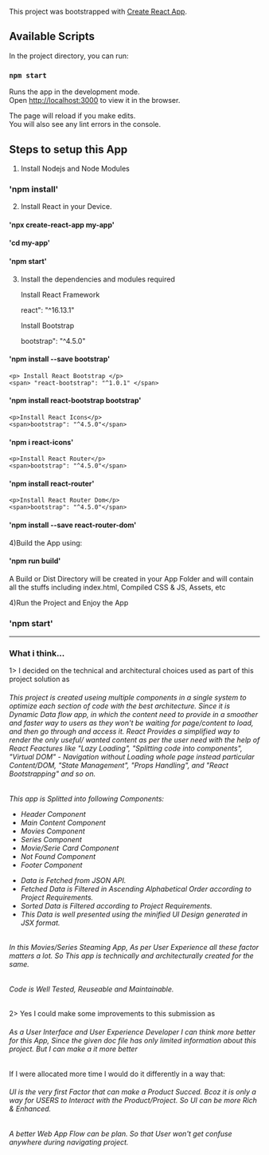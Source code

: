 This project was bootstrapped with [Create React App](https://github.com/facebook/create-react-app).

## Available Scripts

In the project directory, you can run:

### `npm start`

Runs the app in the development mode.<br />
Open [http://localhost:3000](http://localhost:3000) to view it in the browser.

The page will reload if you make edits.<br />
You will also see any lint errors in the console.

## Steps to setup this App

1) Install Nodejs and Node Modules
### 'npm install'

2) Install React in your Device.
#### 'npx create-react-app my-app'
#### 'cd my-app'
#### 'npm start'

3) Install the dependencies and modules required
    <p> Install React Framework </p>
    <span> react": "^16.13.1" </span>

    <p> Install Bootstrap </p>
    <span>bootstrap": "^4.5.0"</span>
#### 'npm install --save bootstrap'
    
    <p> Install React Bootstrap </p>
    <span> "react-bootstrap": "^1.0.1" </span>
#### 'npm install react-bootstrap bootstrap'
    
    <p>Install React Icons</p>
    <span>bootstrap": "^4.5.0"</span>
#### 'npm i react-icons'
    
    <p>Install React Router</p>
    <span>bootstrap": "^4.5.0"</span>
#### 'npm install react-router'
    
    <p>Install React Router Dom</p>
    <span>bootstrap": "^4.5.0"</span>
#### 'npm install --save react-router-dom'

4)Build the App using:
#### 'npm run build'

<p>A Build or Dist Directory will be created in your App Folder and will contain all the stuffs including index.html, Compiled CSS & JS, Assets, etc</p>


4)Run the Project and Enjoy the App 
### 'npm start'

-------------------------------------------------------------------------------------------

### What i think...

<p>1> I decided on the technical and architectural choices used as part of
this project solution as </p>
 <h6> This project is created useing multiple components in a single system to optimize each section of code with the best architecture. Since it is Dynamic Data flow app, in which the content need to provide in a smoother and faster way to users as they won't be waiting for page/content to load, and then go through and access it.
 React Provides a simplified way to render the only useful/ wanted content as per the user need with the help of React Feactures like "Lazy Loading", "Splitting code into components", "Virtual DOM" - Navigation without Loading whole page instead particular Content/DOM, "State Management", "Props Handling", and "React Bootstrapping" and so on. </h6>

<h6>This app is Splitted into following Components:
<ul>
    <li>Header Component</li>
    <li>Main Content Component</li>
    <li>Movies Component</li>
    <li>Series Component</li>
    <li>Movie/Serie Card Component</li>
    <li>Not Found Component</li>
    <li>Footer Component</li>
</ul>
<ul>
    <li>Data is Fetched from JSON API.</li>
    <li>Fetched Data is Filtered in Ascending Alphabetical Order according to Project Requirements.</li>
    <li>Sorted Data is Filtered according to Project Requirements.</li>
    <li>This Data is well presented using the minified UI Design generated in JSX format.</li>

</ul>

<h6>In this Movies/Series Steaming App, As per User Experience all these factor matters a lot. So This app is technically and architecturally created for the same.</h6>
<h6>Code is Well Tested, Reuseable and Maintainable.</h6>


<p>2> Yes I could make some improvements to this submission as</p>
<h6>As a User Interface and User Experience Developer I can think more better for this App, Since the given doc file has only limited information about this project. But I can make a it more better</h6>

 <p>If I were allocated more time I would do it differently in a way that:</p>
 <h6>UI is the very first Factor that can make a Product Succed. Bcoz it is only a way for USERS to Interact with the Product/Project. So UI can be more Rich & Enhanced.</h6>

<h6>A better Web App Flow can be plan. So that User won't get confuse anywhere during navigating project.</h6>